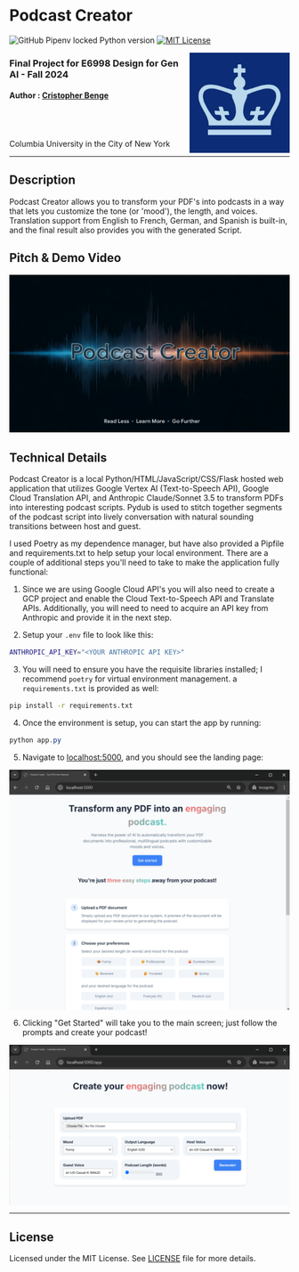 Podcast Creator
===================

![GitHub Pipenv locked Python version](https://img.shields.io/github/pipenv/locked/python-version/:user/:repo) [![MIT License](https://img.shields.io/badge/license-MIT-blue.svg?style=for-the-badge)](https://github.com/cbenge509/Podcast_Creator/blob/main/LICENSE)

<img align="right" width="180" src="./images/cu_logo.jpg"/>

### Final Project for E6998 Design for Gen AI - Fall 2024
#### Author : [Cristopher Benge](https://cbenge509.github.io/)

<br><br><br>
Columbia University in the City of New York

------

## Description

Podcast Creator allows you to transform your PDF's into podcasts in a way that lets you customize the tone (or 'mood'), the length, and voices.  Translation support from English to French, German, and Spanish is built-in, and the final result also provides you with the generated Script.  

## Pitch & Demo Video
[![Watch the video](./images/podcast_creator.png)](https://youtu.be/kDvkTqz4VwU)

## Technical Details

Podcast Creator is a local Python/HTML/JavaScript/CSS/Flask hosted web application that utilizes Google Vertex AI (Text-to-Speech API), Google Cloud Translation API, and Anthropic Claude/Sonnet 3.5 to transform PDFs into interesting podcast scripts.  Pydub is used to stitch together segments of the podcast script into lively conversation with natural sounding transitions between host and guest.

I used Poetry as my dependence manager, but have also provided a Pipfile and requirements.txt to help setup your local environment.  There are a couple of additional steps you'll need to take to make the application fully functional:

1. Since we are using Google Cloud API's you will also need to create a GCP project and enable the Cloud Text-to-Speech API and Translate APIs.  Additionally, you will need to need to acquire an API key from Anthropic and provide it in the next step.
   
2. Setup your `.env` file to look like this:
```bash
ANTHROPIC_API_KEY="<YOUR ANTHROPIC API KEY>"
```
3. You will need to ensure you have the requisite libraries installed; I recommend `poetry` for virtual environment management.  a `requirements.txt` is provided as well:
```bash
pip install -r requirements.txt
```

4. Once the environment is setup, you can start the app by running:
```PowerShell
python app.py
```

5. Navigate to [localhost:5000](http://localhost:5000/), and you should see the landing page:

<img align="center" src="./images/landing_page.png"/>
<br>

6. Clicking "Get Started" will take you to the main screen; just follow the prompts and create your podcast!

<img align="center" src="./images/creator_main.png"/>

------

## License

Licensed under the MIT License. See [LICENSE](LICENSE) file for more details.